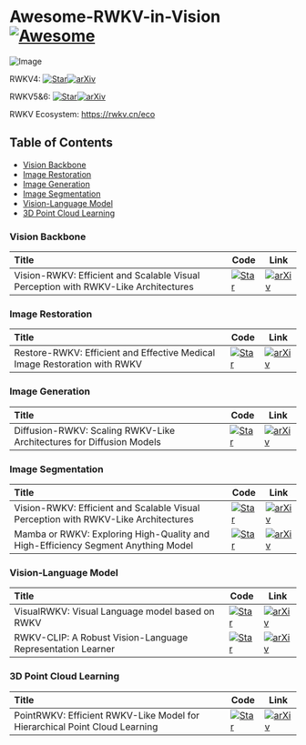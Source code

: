 # Awesome-RWKV-in-Vision [![Awesome](https://cdn.rawgit.com/sindresorhus/awesome/d7305f38d29fed78fa85652e3a63e154dd8e8829/media/badge.svg)](https://github.com/Yaziwel/Awesome-RWKV-in-Vision) 

![Image](https://pbs.twimg.com/media/GLbj1TyasAA9WF0?format=jpg&name=4096x4096)

RWKV4:  [![Star](https://img.shields.io/github/stars/BlinkDL/RWKV-LM.svg?style=social&label=Star)](https://github.com/BlinkDL/RWKV-LM)[![arXiv](https://img.shields.io/badge/arXiv-b31b1b.svg)](https://arxiv.org/abs/2305.13048)

RWKV5&6:  [![Star](https://img.shields.io/github/stars/BlinkDL/RWKV-LM.svg?style=social&label=Star)](https://github.com/BlinkDL/RWKV-LM)[![arXiv](https://img.shields.io/badge/arXiv-b31b1b.svg)](https://arxiv.org/abs/2404.05892)

RWKV Ecosystem: https://rwkv.cn/eco

## Table of Contents 

- [Vision Backbone](#vision-backbone)
- [Image Restoration](#image-restoration)
- [Image Generation](#image-generation)
- [Image Segmentation](#image-segmentation)
- [Vision-Language Model](#vision-language-model)
- [3D Point Cloud Learning](#3d-point-cloud-learning)

### Vision Backbone

| Title                                                        | Code                                                         | Link                                                         |
| :----------------------------------------------------------- | ------------------------------------------------------------ | ------------------------------------------------------------ |
| Vision-RWKV: Efficient and Scalable Visual Perception with RWKV-Like Architectures | [![Star](https://img.shields.io/github/stars/OpenGVLab/Vision-RWKV.svg?style=social&label=Star)](https://github.com/OpenGVLab/Vision-RWKV) | [![arXiv](https://img.shields.io/badge/arXiv-b31b1b.svg)](https://arxiv.org/abs/2403.02308) |

### Image Restoration

| Title                                                        | Code                                                         | Link                                                         |
| :----------------------------------------------------------- | ------------------------------------------------------------ | ------------------------------------------------------------ |
| Restore-RWKV: Efficient and Effective Medical Image Restoration with RWKV | [![Star](https://img.shields.io/github/stars/Yaziwel/Restore-RWKV.svg?style=social&label=Star)](https://github.com/Yaziwel/Restore-RWKV) | [![arXiv](https://img.shields.io/badge/arXiv-b31b1b.svg)](https://arxiv.org/abs/2407.11087) |

### Image Generation

| Title                                                        | Code                                                         | Link                                                         |
| :----------------------------------------------------------- | ------------------------------------------------------------ | ------------------------------------------------------------ |
| Diffusion-RWKV: Scaling RWKV-Like Architectures for Diffusion Models | [![Star](https://img.shields.io/github/stars/feizc/Diffusion-RWKV.svg?style=social&label=Star)](https://github.com/feizc/Diffusion-RWKV) | [![arXiv](https://img.shields.io/badge/arXiv-b31b1b.svg)](https://arxiv.org/abs/2404.04478) |

### Image Segmentation

| Title                                                        | Code                                                         | Link                                                         |
| :----------------------------------------------------------- | ------------------------------------------------------------ | ------------------------------------------------------------ |
| Vision-RWKV: Efficient and Scalable Visual Perception with RWKV-Like Architectures | [![Star](https://img.shields.io/github/stars/OpenGVLab/Vision-RWKV.svg?style=social&label=Star)](https://github.com/OpenGVLab/Vision-RWKV) | [![arXiv](https://img.shields.io/badge/arXiv-b31b1b.svg)](https://arxiv.org/abs/2403.02308) |
| Mamba or RWKV: Exploring High-Quality and High-Efficiency Segment Anything Model | [![Star](https://img.shields.io/github/stars/HarborYuan/ovsam.svg?style=social&label=Star)](https://github.com/HarborYuan/ovsam) | [![arXiv](https://img.shields.io/badge/arXiv-b31b1b.svg)](https://arxiv.org/abs/2406.19369) |

### Vision-Language Model

| Title                                                      | Code                                                         | Link                                                         |
| :--------------------------------------------------------- | ------------------------------------------------------------ | ------------------------------------------------------------ |
| VisualRWKV: Visual Language model based on RWKV            | [![Star](https://img.shields.io/github/stars/howard-hou/VisualRWKV.svg?style=social&label=Star)](https://github.com/howard-hou/VisualRWKV) | [![arXiv](https://img.shields.io/badge/arXiv-b31b1b.svg)](https://arxiv.org/abs/2406.13362) |
| RWKV-CLIP: A Robust Vision-Language Representation Learner | [![Star](https://img.shields.io/github/stars/deepglint/RWKV-CLIP.svg?style=social&label=Star)](https://github.com/HarborYuan/ovsam) | [![arXiv](https://img.shields.io/badge/arXiv-b31b1b.svg)](https://arxiv.org/pdf/2406.06973) |

### 3D Point Cloud Learning

| Title                                                        | Code                                                         | Link                                                         |
| :----------------------------------------------------------- | ------------------------------------------------------------ | ------------------------------------------------------------ |
| PointRWKV: Efficient RWKV-Like Model for Hierarchical Point Cloud Learning | [![Star](https://img.shields.io/github/stars/hithqd/PointRWKV.svg?style=social&label=Star)](https://github.com/hithqd/PointRWKV) | [![arXiv](https://img.shields.io/badge/arXiv-b31b1b.svg)](https://arxiv.org/abs/2405.15214) |